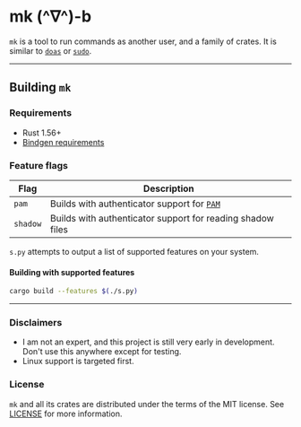 # mk (^∇^)-b


`mk` is a tool to run commands as another user, and a family of crates. It is similar to [`doas`](https://github.com/Duncaen/OpenDoas) or [`sudo`](https://github.com/sudo-project/sudo).

---

## Building `mk`

### Requirements

 - Rust 1.56+
 - [Bindgen requirements](https://rust-lang.github.io/rust-bindgen/requirements.html)

### Feature flags

| Flag | Description |
|------|-------------|
| `pam` | Builds with authenticator support for [`PAM`](https://en.wikipedia.org/wiki/Pluggable_authentication_module) |
| `shadow` | Builds with authenticator support for reading shadow files |

`s.py` attempts to output a list of supported features on your system.

#### Building with supported features

```sh
cargo build --features $(./s.py)
```

---


### Disclaimers

 - I am not an expert, and this project is still very early in development. Don't use this anywhere except for testing.
 - Linux support is targeted first.

### License

`mk` and all its crates are distributed under the terms of the MIT license. See [LICENSE](LICENSE) for more information.
